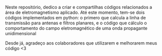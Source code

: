 Neste repositório, dedico a criar e compartilhas códigos relacionados a área de eletromagnetismo aplicado. 
Até este momento, tem-se dois códigos implementados em python: o primero que calcula a linha de transmissão para antenas e filtros planares, 
e o código que cálculo o comportamento do campo eletromagnético de uma onda propagante unidimensional

Desde já, agradeço aos colaboradores que utilizarem e melhorarem meus código <3
